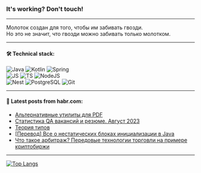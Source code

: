 ### It's working? Don't touch!

---
Молоток создан для того, чтобы им забивать гвозди. <br>
Но это не значит, что гвозди можно забивать только молотком.

---

#### 🛠️ Technical stack:

![Java](https://img.shields.io/badge/Java-informational?logo=Oracle&style=flat&logoColor=white&color=FF4500)
![Kotlin](https://img.shields.io/badge/Kotlin-informational?logo=Kotlin&style=flat&logoColor=white&color=774D97)
![Spring](https://img.shields.io/badge/SpringBoot-informational?logo=SpringBoot&style=flat&logoColor=white&color=6DB33F) <br>
![JS](https://img.shields.io/badge/JS-informational?logo=javaScript&style=flat&logoColor=black&color=F7Df1E)
![TS](https://img.shields.io/badge/TypeScript-informational?logo=typeScript&style=flat&logoColor=black&color=0667A8)
![NodeJS](https://img.shields.io/badge/NodeJS-informational?logo=node.js&style=flat&logoColor=white&color=70A760) <br>
![Nest](https://img.shields.io/badge/NestJS-informational?logo=NestJS&style=flat&logoColor=white&color=E0234E)
![PostgreSQL](https://img.shields.io/badge/PostgreSQL-informational?logo=PostgreSQL&style=flat&logoColor=white&color=DAA520)
![Git](https://img.shields.io/badge/Git-informational?logo=git&style=flat&logoColor=white&color=778899)

___

#### 💬 Latest posts from habr.com:

<!-- BLOG-POST-LIST:START -->
- [Альтернативные утилиты для PDF](https://habr.com/ru/companies/globalsign/articles/758568/?utm_source=habrahabr&utm_medium=rss&utm_campaign=758568)
- [Статистика QA вакансий и резюме. Август 2023](https://habr.com/ru/articles/758518/?utm_source=habrahabr&utm_medium=rss&utm_campaign=758518)
- [Теория типов](https://habr.com/ru/articles/758542/?utm_source=habrahabr&utm_medium=rss&utm_campaign=758542)
- [[Перевод] Все о нестатических блоках инициализации в Java](https://habr.com/ru/companies/otus/articles/758478/?utm_source=habrahabr&utm_medium=rss&utm_campaign=758478)
- [Что такое арбитраж? Передовые технологии торговли на примере криптобиржи](https://habr.com/ru/articles/758476/?utm_source=habrahabr&utm_medium=rss&utm_campaign=758476)
<!-- BLOG-POST-LIST:END -->

---
[![Top Langs](https://github-readme-stats-git-master-advtsetting-gmailcom.vercel.app/api/top-langs/?username=zloylis&langs_count=10&hide_title=false&title_color=e6edf3&size_weight=0.5&count_weight=0.5&layout=compact&hide_border=true&theme=dracula)](https://github.com/zloylis)

<!-- ![GitHub stats](https://github-readme-stats-git-master-advtsetting-gmailcom.vercel.app/api?username=zloylis&show_icons=true&hide_border=true&theme=dracula&hide_title=true&include_all_commits=true&count_private=true&hide=contribs&hide_rank=true) -->
